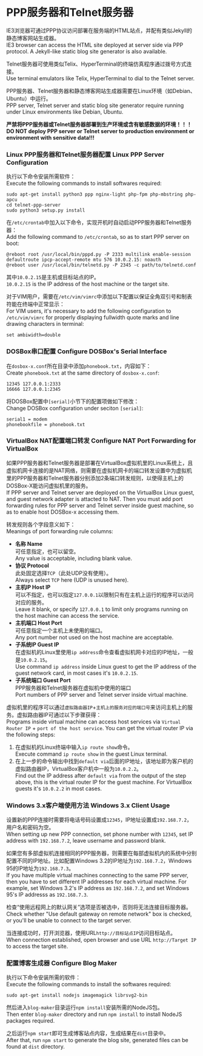 PPP服务器和Telnet服务器
======================

IE3浏览器可通过PPP协议访问部署在服务端的HTML站点，并配有类似Jekyll的静态博客网站生成器。  
IE3 browser can access the HTML site deployed at server side via PPP protocol. A Jekyll-like static blog site generator is also available.

Telnet服务器可使用类似Telix、HyperTerminal的终端仿真程序通过拨号方式连接。  
Use terminal emulators like Telix, HyperTerminal to dial to the Telnet server.

PPP服务器、Telnet服务器和静态博客网站生成器需要在Linux环境（如Debian、Ubuntu）中运行。  
PPP server, Telnet server and static blog site generator require running under Linux environments like Debian, Ubuntu.

**严禁将PPP服务器或Telnet服务器部署到生产环境或含有敏感数据的环境！！！**  
**DO NOT deploy PPP server or Telnet server to production environment or environment with sensitive data!!!**

### Linux PPP服务器和Telnet服务器配置 Linux PPP Server Configuration

执行以下命令安装所需软件：  
Execute the following commands to install softwares required:

	sudo apt-get install python3 ppp nginx-light php-fpm php-mbstring php-apcu
	cd telnet-ppp-server
	sudo python3 setup.py install

在`/etc/crontab`中加入以下命令，实现开机时自动启动PPP服务器和Telnet服务器：  
Add the following command to `/etc/crontab`, so as to start PPP server on boot:

	@reboot root /usr/local/bin/pppd.py -P 2333 multilink enable-session defaultroute ipcp-accept-remote mtu 576 10.0.2.15: noauth
	@reboot user /usr/local/bin/telnetd.py -P 2345 -c path/to/telnetd.conf

其中`10.0.2.15`是主机或目标站点的IP。  
`10.0.2.15` is the IP address of the host machine or the target site.

对于VIM用户，需要在`/etc/vim/vimrc`中添加以下配置以保证全角双引号和制表符能在终端中正常显示：  
For VIM users, it's necessary to add the following configuration to `/etc/vim/vimrc` for properly displaying fullwidth quote marks and line drawing characters in terminal:

	set ambiwidth=double

### DOSBox串口配置 Configure DOSBox's Serial Interface

在`dosbox-x.conf`所在目录中添加`phonebook.txt`，内容如下：  
Create `phonebook.txt` at the same directory of `dosbox-x.conf`:

	12345 127.0.0.1:2333
	16666 127.0.0.1:2345

将DOSBox配置中`[serial]`小节下的配置项做如下修改：  
Change DOSBox configuration under seciton `[serial]`:

	serial1 = modem
	phonebookfile = phonebook.txt

### VirtualBox NAT配置端口转发 Configure NAT Port Forwarding for VirtualBox

如果PPP服务器和Telnet服务器是部署在VirtualBox虚拟机里的Linux系统上，且虚拟机网卡连接的是NAT网络，则需要在虚拟机网卡的端口转发设置中为虚拟机里的PPP服务器和Telnet服务器分别添加2条端口转发规则，以使得主机上的DOSBox-X能访问虚拟机里的服务。  
If PPP server and Telnet server are deployed on the VirtualBox Linux guest, and guest network adapter is attacted to NAT. Then you must add port forwarding rules for PPP server and Telnet server inside guest machine, so as to enable host DOSBox-x accessing them.

转发规则各个字段意义如下：  
Meanings of port forwarding rule columns:

* **名称 Name**  
可任意指定，也可以留空。  
Any value is acceptable, including blank value.
* **协议 Protocol**  
此处固定选择`TCP`（此处UDP没有使用）。  
Always select `TCP` here (UDP is unused here).
* **主机IP Host IP**  
可以不指定，也可以指定`127.0.0.1`以限制只有在主机上运行的程序可以访问对应的服务。  
Leave it blank, or specify `127.0.0.1` to limit only programs running on the host machine can access the service.
* **主机端口 Host Port**  
可任意指定一个主机上未使用的端口。  
Any port number not used on the host machine are acceptable.
* **子系统IP Guest IP**  
在虚拟机的Linux里使用`ip address`命令查看虚拟机网卡对应的IP地址，一般是`10.0.2.15`。  
Use command `ip address` inside Linux guest to get the IP address of the guest network card, in most cases it's `10.0.2.15`.
* **子系统端口 Guest Port**  
PPP服务器和Telnet服务器在虚拟机中使用的端口  
Port numbers of PPP server and Telnet server inside virtual machine.

虚拟机里的程序可以通过`虚拟路由器IP`+`主机上的服务对应的端口号`来访问主机上的服务。虚拟路由器IP可通过以下步骤获得：  
Programs inside virtual machine can access host services via `Virtual Router IP` + `port of the host service`. You can get the virtual router IP via the following steps:

1. 在虚拟机的Linux终端中输入`ip route show`命令。  
Execute command `ip route show` in the guest Linux terminal.
2. 在上一步的命令输出中找到`default via`后面的IP地址，该地址即为客户机的虚拟路由器IP，VirtualBox客户机中一般为`10.0.2.2`。  
Find out the IP address after `default via` from the output of the step above, this is the virtual router IP for the guest machine. For VirtualBox guests it's `10.0.2.2` in most cases.

### Windows 3.x客户端使用方法 Windows 3.x Client Usage

设置新的PPP连接时需要将电话号码设置成`12345`，IP地址设置成`192.168.7.2`，用户名和密码为空。  
When setting up new PPP connection, set phone number with `12345`, set IP address with `192.168.7.2`, leave username and password blank.

如果您有多部虚拟机连接相同的PPP服务器，则需要在每部虚拟机内的系统中分别配置不同的IP地址。比如配置Windows 3.2的IP地址为`192.168.7.2`，Windows 95的IP地址为`192.168.7.3`。  
If you have multiple virtual machines connecting to the same PPP server, then you have to set different IP addresses for each virtual machine. For example, set Windows 3.2's IP address as `192.168.7.2`, and set Windows 95's IP addresss as `192.168.7.3`.

检查“使用远程网上的默认网关”选项是否被选中，否则将无法连接目标服务器。  
Check whether "Use default gateway on remote network" box is checked, or you'll be unable to connect to the target server.

当连接成功时，打开浏览器，使用URL`http://目标站点IP`访问目标站点。  
When connection established, open browser and use URL `http://Target IP` to access the target site.

### 配置博客生成器 Configure Blog Maker

执行以下命令安装所需的软件：  
Execute the following commands to install the softwares required:

	sudo apt-get install nodejs imagemagick librsvg2-bin

然后进入`blog-maker`目录运行`npm install`安装所需的NodeJS包。  
Then enter `blog-maker` directory and run `npm install` to install NodeJS packages required.

之后运行`npm start`即可生成博客站点内容，生成结果在`dist`目录中。  
After that, run `npm start` to generate the blog site, generated files can be found at `dist` directory.
